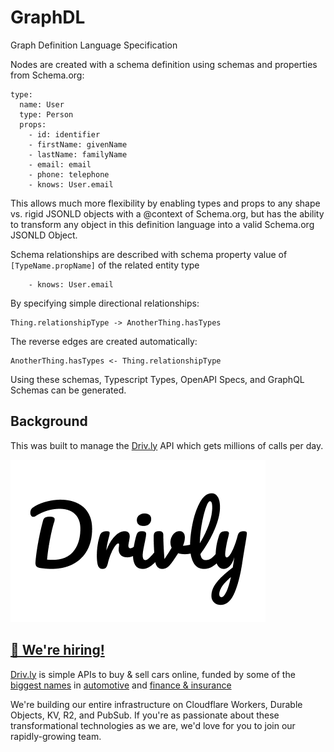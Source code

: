 # GraphDL
Graph Definition Language Specification


Nodes are created with a schema definition using schemas and properties from Schema.org:
```
type: 
  name: User
  type: Person
  props: 
    - id: identifier
    - firstName: givenName
    - lastName: familyName
    - email: email
    - phone: telephone
    - knows: User.email
```

This allows much more flexibility by enabling types and props to any shape vs. rigid JSONLD objects with a @context of Schema.org, but has the ability to transform any object in this definition language into a valid Schema.org JSONLD Object.


Schema relationships are described with schema property value of `[TypeName.propName]` of the related entity type
```
    - knows: User.email
```

By specifying simple directional relationships: 
```
Thing.relationshipType -> AnotherThing.hasTypes
```

The reverse edges are created automatically:

```
AnotherThing.hasTypes <- Thing.relationshipType
```

Using these schemas, Typescript Types, OpenAPI Specs, and GraphQL Schemas can be generated.

## Background
This was built to manage the [Driv.ly](https://driv.ly) API which gets millions of calls per day.

![](https://github.com/drivly/driv.ly/raw/main/logo.png)

## [🚀 We're hiring!](https://careers.do/apply)
[Driv.ly](https://driv.ly) is simple APIs to buy & sell cars online, funded by some of the [biggest names](https://twitter.com/TurnerNovak) in [automotive](https://fontinalis.com/team/#bill-ford) and [finance & insurance](https://www.detroit.vc)

We're building our entire infrastructure on Cloudflare Workers, Durable Objects, KV, R2, and PubSub.  If you're as passionate about these transformational technologies as we are, we'd love for you to join our rapidly-growing team.

